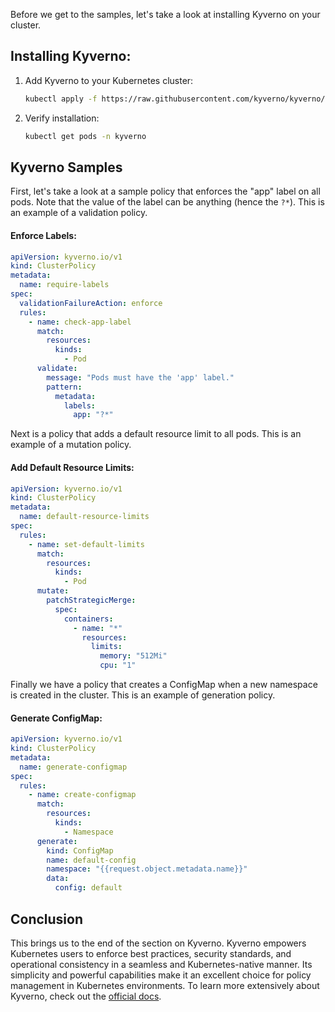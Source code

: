 Before we get to the samples, let's take a look at installing  Kyverno on your cluster.

## Installing Kyverno:

1. Add Kyverno to your Kubernetes cluster:
   ```bash
   kubectl apply -f https://raw.githubusercontent.com/kyverno/kyverno/main/definitions/release/install.yaml
   ```

2. Verify installation:
   ```bash
   kubectl get pods -n kyverno
   ```

## Kyverno Samples

First, let's take a look at a sample policy that enforces the "app" label on all pods. Note that the value of the label can be anything (hence the `?*`). This is an example of a validation policy.

#### Enforce Labels:
```yaml
apiVersion: kyverno.io/v1
kind: ClusterPolicy
metadata:
  name: require-labels
spec:
  validationFailureAction: enforce
  rules:
    - name: check-app-label
      match:
        resources:
          kinds:
            - Pod
      validate:
        message: "Pods must have the 'app' label."
        pattern:
          metadata:
            labels:
              app: "?*"
```

Next is a policy that adds a default resource limit to all pods. This is an example of a mutation policy.

#### Add Default Resource Limits:
```yaml
apiVersion: kyverno.io/v1
kind: ClusterPolicy
metadata:
  name: default-resource-limits
spec:
  rules:
    - name: set-default-limits
      match:
        resources:
          kinds:
            - Pod
      mutate:
        patchStrategicMerge:
          spec:
            containers:
              - name: "*"
                resources:
                  limits:
                    memory: "512Mi"
                    cpu: "1"
```

Finally we have a policy that creates a ConfigMap when a new namespace is created in the cluster. This is an example of generation policy.

#### Generate ConfigMap:
```yaml
apiVersion: kyverno.io/v1
kind: ClusterPolicy
metadata:
  name: generate-configmap
spec:
  rules:
    - name: create-configmap
      match:
        resources:
          kinds:
            - Namespace
      generate:
        kind: ConfigMap
        name: default-config
        namespace: "{{request.object.metadata.name}}"
        data:
          config: default
```

## Conclusion

This brings us to the end of the section on Kyverno. Kyverno empowers Kubernetes users to enforce best practices, security standards, and operational consistency in a seamless and Kubernetes-native manner. Its simplicity and powerful capabilities make it an excellent choice for policy management in Kubernetes environments. To learn more extensively about Kyverno, check out the [official docs](https://kyverno.io/docs/introduction/quick-start/).